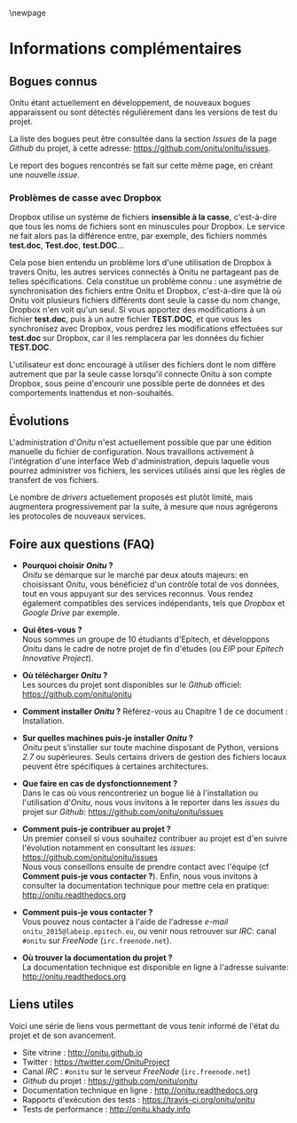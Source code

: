 \newpage

# Informations complémentaires

## Bogues connus

Onitu étant actuellement en développement, de nouveaux bogues apparaissent ou sont détectés régulièrement dans les versions de test du projet.

La liste des bogues peut être consultée dans la section *Issues* de la page *Github* du projet, à cette adresse: <https://github.com/onitu/onitu/issues>.

Le report des bogues rencontrés se fait sur cette même page, en créant une nouvelle *issue*.

### Problèmes de casse avec Dropbox

Dropbox utilise un système de fichiers **insensible à la casse**, c'est-à-dire que tous les noms de fichiers sont en minuscules pour Dropbox. Le service ne fait alors pas la différence entre, par exemple, des fichiers nommés **test.doc**, **Test.doc**, **test.DOC**...

Cela pose bien entendu un problème lors d'une utilisation de Dropbox à travers Onitu, les autres services connectés à Onitu ne partageant pas de telles spécifications. Cela constitue un problème connu : une asymétrie de synchronisation des fichiers entre Onitu et Dropbox, c'est-à-dire que là où Onitu voit plusieurs fichiers différents dont seule la casse du nom change, Dropbox n'en voit qu'un seul. Si vous apportez des modifications à un fichier **test.doc**, puis à un autre fichier **TEST.DOC**, et que vous les synchronisez avec Dropbox, vous perdrez les modifications effectuées sur **test.doc** sur Dropbox, car il les remplacera par les données du fichier **TEST.DOC**.

L'utilisateur est donc encouragé à utiliser des fichiers dont le nom diffère autrement que par la seule casse lorsqu'il connecte Onitu à son compte Dropbox, sous peine d'encourir une possible perte de données et des comportements inattendus et non-souhaités.


## Évolutions

L'administration d'*Onitu* n'est actuellement possible que par une édition manuelle du fichier de configuration. Nous travaillons activement à l'intégration d'une interface Web d'administration, depuis laquelle vous pourrez administrer vos fichiers, les services utilisés ainsi que les règles de transfert de vos fichiers.

Le nombre de *drivers* actuellement proposés est plutôt limité, mais augmentera progressivement par la suite, à mesure que nous agrégerons les protocoles de nouveaux services.

## Foire aux questions (FAQ)

* **Pourquoi choisir *Onitu* ?**  
  *Onitu* se démarque sur le marché par deux atouts majeurs: en choisissant *Onitu*, vous bénéficiez d'un contrôle total de vos données, tout en vous appuyant sur des services reconnus.
  Vous rendez également compatibles des services indépendants, tels que *Dropbox* et *Google Drive* par exemple.
* **Qui êtes-vous ?**  
  Nous sommes un groupe de 10 étudiants d'Epitech, et développons *Onitu* dans le cadre de notre projet de fin d'études (ou *EIP* pour *Epitech Innovative Project*).
* **Où télécharger *Onitu* ?**  
  Les sources du projet sont disponibles sur le *Github* officiel: <https://github.com/onitu/onitu>

* **Comment installer *Onitu* ?**
  Référez-vous au Chapitre 1 de ce document : Installation.
* **Sur quelles machines puis-je installer *Onitu* ?**  
  *Onitu* peut s'installer sur toute machine disposant de Python, versions *2.7* ou supérieures.
  Seuls certains drivers de gestion des fichiers locaux peuvent être spécifiques à certaines architectures.
* **Que faire en cas de dysfonctionnement ?**  
  Dans le cas où vous rencontreriez un bogue lié à l'installation ou l'utilisation d'*Onitu*, nous vous invitons à le reporter dans les *issues* du projet sur *Github*: <https://github.com/onitu/onitu/issues>
* **Comment puis-je contribuer au projet ?**  
  Un premier conseil si vous souhaitez contribuer au projet est d'en suivre l'évolution notamment en consultant les *issues*: <https://github.com/onitu/onitu/issues>  
  Nous vous conseillons ensuite de prendre contact avec l'équipe (cf **Comment puis-je vous contacter ?**).
  Enfin, nous vous invitons à consulter la documentation technique pour mettre cela en pratique: <http://onitu.readthedocs.org>
* **Comment puis-je vous contacter ?**  
  Vous pouvez nous contacter à l'aide de l'adresse *e-mail* `onitu_2015@labeip.epitech.eu`,
  ou venir nous retrouver sur *IRC*: canal `#onitu` sur *FreeNode* (`irc.freenode.net`).
* **Où trouver la documentation du projet ?**  
  La documentation technique est disponible en ligne à l'adresse suivante: <http://onitu.readthedocs.org>

## Liens utiles

Voici une série de liens vous permettant de vous tenir informé de l'état du projet et de son avancement.

* Site vitrine : <http://onitu.github.io>
* Twitter : <https://twitter.com/OnituProject>
* Canal *IRC* : `#onitu` sur le serveur *FreeNode* (`irc.freenode.net`)
* *Github* du projet : <https://github.com/onitu/onitu>
* Documentation technique en ligne : <http://onitu.readthedocs.org>
* Rapports d'exécution des tests : <https://travis-ci.org/onitu/onitu>
* Tests de performance : <http://onitu.khady.info>
